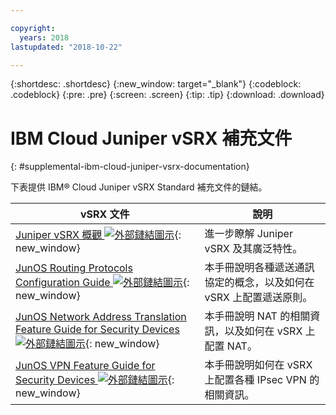 ```yaml
---

copyright:
  years: 2018
lastupdated: "2018-10-22"

---
```


{:shortdesc: .shortdesc}
{:new_window: target="_blank"}
{:codeblock: .codeblock}
{:pre: .pre}
{:screen: .screen}
{:tip: .tip}
{:download: .download}

# IBM Cloud Juniper vSRX 補充文件
{: #supplemental-ibm-cloud-juniper-vsrx-documentation}

下表提供 IBM® Cloud Juniper vSRX Standard 補充文件的鏈結。

vSRX 文件  | 說明
------------- | -------------  
[Juniper vSRX 概觀 ![外部鏈結圖示](../../icons/launch-glyph.svg "外部鏈結圖示")](https://www.juniper.net/us/en/products-services/security/srx-series/vsrx/){: new_window}  | 進一步瞭解 Juniper vSRX 及其廣泛特性。
[JunOS Routing Protocols Configuration Guide ![外部鏈結圖示](../../icons/launch-glyph.svg "外部鏈結圖示")](https://www.juniper.net/documentation/en_US/junos11.4/information-products/topic-collections/config-guide-routing/config-guide-routing.pdf){: new_window}  | 本手冊說明各種遞送通訊協定的概念，以及如何在 vSRX 上配置遞送原則。
[JunOS Network Address Translation Feature Guide for Security Devices ![外部鏈結圖示](../../icons/launch-glyph.svg "外部鏈結圖示")](https://www.juniper.net/documentation/en_US/junos/information-products/pathway-pages/security/security-nat.pdf){: new_window} | 本手冊說明 NAT 的相關資訊，以及如何在 vSRX 上配置 NAT。
[JunOS VPN Feature Guide for Security Devices ![外部鏈結圖示](../../icons/launch-glyph.svg "外部鏈結圖示")](https://www.juniper.net/documentation/en_US/junos/information-products/pathway-pages/security/security-vpn-ipsec.pdf){: new_window} | 本手冊說明如何在 vSRX 上配置各種 IPsec VPN 的相關資訊。
